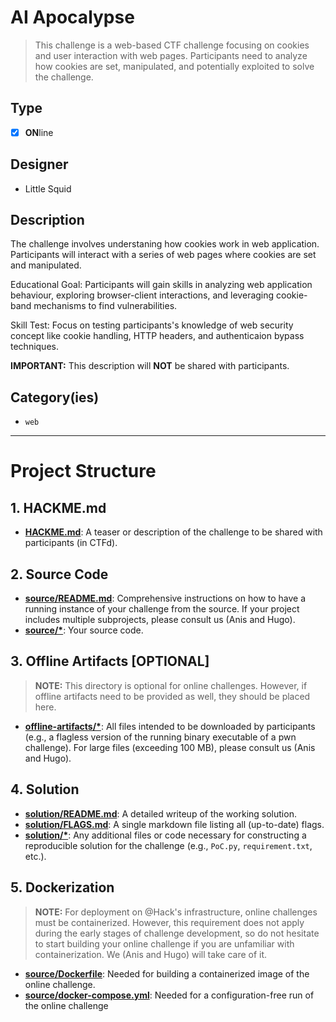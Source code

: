# AI Apocalypse

> This challenge is a web-based CTF challenge focusing on cookies and user interaction with web pages. Participants need to analyze how cookies are set, manipulated, and potentially exploited to solve the challenge.

## Type

- [x] **ON**line

## Designer

- Little Squid

## Description

The challenge involves understaning how cookies work in web application. Participants will interact with a series of web pages where cookies are set and manipulated.

Educational Goal: Participants will gain skills in analyzing web application behaviour, exploring browser-client interactions, and leveraging cookie-band mechanisms to find vulnerabilities.

Skill Test: Focus on testing participants's knowledge of web security concept like cookie handling, HTTP headers, and authenticaion bypass techniques.

**IMPORTANT:** This description will **NOT** be shared with participants.

## Category(ies)

- `web`

---

# Project Structure

## 1. HACKME.md

- **[HACKME.md](HACKME.md)**: A teaser or description of the challenge to be shared with participants (in CTFd).

## 2. Source Code

- **[source/README.md](source/README.md)**: Comprehensive instructions on how to have a running instance of your
  challenge from the source.
  If your project includes multiple subprojects, please consult us (Anis and Hugo).
- **[source/\*](source/)**: Your source code.

## 3. Offline Artifacts [OPTIONAL]

> **NOTE:** This directory is optional for online challenges. However, if offline artifacts need to be provided as well,
> they should be placed here.

- **[offline-artifacts/\*](offline-artifacts/)**: All files intended to be downloaded by participants
  (e.g., a flagless version of the running binary executable of a pwn challenge).
  For large files (exceeding 100 MB), please consult us (Anis and Hugo).

## 4. Solution

- **[solution/README.md](solution/README.md)**: A detailed writeup of the working solution.
- **[solution/FLAGS.md](solution/FLAGS.md)**: A single markdown file listing all (up-to-date) flags.
- **[solution/\*](solution/)**: Any additional files or code necessary for constructing a reproducible solution for the
  challenge (e.g., `PoC.py`, `requirement.txt`, etc.).

## 5. Dockerization

> **NOTE:** For deployment on @Hack's infrastructure, online challenges must be containerized.
> However, this requirement does not apply during the early stages of challenge development, so do not hesitate to start
> building your online challenge if you are unfamiliar with containerization.
> We (Anis and Hugo) will take care of it.

- **[source/Dockerfile](source/Dockerfile)**: Needed for building a containerized image of the online challenge.
- **[source/docker-compose.yml](source/docker-compose.yml)**: Needed for a configuration-free run of the online
  challenge
